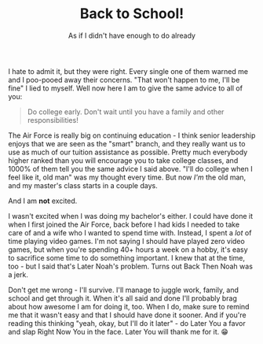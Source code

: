 ﻿---
title: Back to School!
subtitle: As if I didn't have enough to do already
tags: learning rants
---
I hate to admit it, but they were right.  Every single one of them warned me and I poo-pooed away their concerns.  "That won't happen to me, I'll be fine" I lied to myself.  Well now here I am to give the same advice to all of you:

> Do college early.  Don't wait until you have a family and other responsibilities!

The Air Force is really big on continuing education - I think senior leadership enjoys that we are seen as the "smart" branch, and they really want us to use as much of our tuition assistance as possible.  Pretty much everybody higher ranked than you will encourage you to take college classes, and 1000% of them tell you the same advice I said above.  "I'll do college when I feel like it, old man" was my thought every time.  But now *I'm* the old man, and my master's class starts in a couple days.

And I am **not** excited.

I wasn't excited when I was doing my bachelor's either.  I could have done it when I first joined the Air Force, back before I had kids I needed to take care of and a wife who I wanted to spend time with.  Instead, I spent a *lot* of time playing video games.  I'm not saying I should have played zero video games, but when you're spending 40+ hours a week on a hobby, it's easy to sacrifice some time to do something important.  I knew that at the time, too - but I said that's Later Noah's problem.  Turns out Back Then Noah was a jerk.

Don't get me wrong - I'll survive.  I'll manage to juggle work, family, and school and get through it.  When it's all said and done I'll probably brag about how awesome I am for doing it, too.  When I do, make sure to remind me that it wasn't easy and that I should have done it sooner.  And if you're reading this thinking "yeah, okay, but I'll do it later" - do Later You a favor and slap Right Now You in the face.  Later You will thank me for it. 😁
